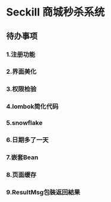 # Seckill 商城秒杀系统
## 待办事项
### 1.注册功能
### 2.界面美化
### 3.权限检验
### 4.lombok简化代码
### 5.snowflake
### 6.日期多了一天
### 7.嵌套Bean
### 8.页面缓存
### 9.ResultMsg包裝返回結果